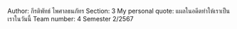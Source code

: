 Author: กีรติพัทธ์ ไพศาลธนภัทร
Section: 3
My personal quote: แผลในอดีตทำให้เราเป็นเราในวันนี้
Team number: 4
Semester 2/2567
